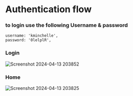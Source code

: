 # Authentication flow

### to login use the following Username & password
    username: 'kminchelle',
    password: '0lelplR',

### Login    
![Screenshot 2024-04-13 203852](https://github.com/Yo445/Authentication-Flow/assets/130509394/42984990-4c7d-43ff-8163-b6ded78f4af0)

### Home     
![Screenshot 2024-04-13 203825](https://github.com/Yo445/Authentication-Flow/assets/130509394/094b34fb-ec6f-49b1-b82a-14f196b0b52e)
